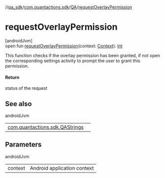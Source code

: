 //[qa_sdk](../../../index.md)/[com.quantactions.sdk](../index.md)/[QA](index.md)/[requestOverlayPermission](request-overlay-permission.md)

# requestOverlayPermission

[androidJvm]\
open fun [requestOverlayPermission](request-overlay-permission.md)(context: [Context](https://developer.android.com/reference/kotlin/android/content/Context.html)): [Int](https://kotlinlang.org/api/latest/jvm/stdlib/kotlin/-int/index.html)

This function checks if the overlay permission has been granted, if not open the corresponding settings activity to prompt the user to grant this permission.

#### Return

status of the request

## See also

androidJvm

| | |
|---|---|
| [com.quantactions.sdk.QAStrings](../-q-a-strings/index.md) |  |

## Parameters

androidJvm

| | |
|---|---|
| context | Android application context |
